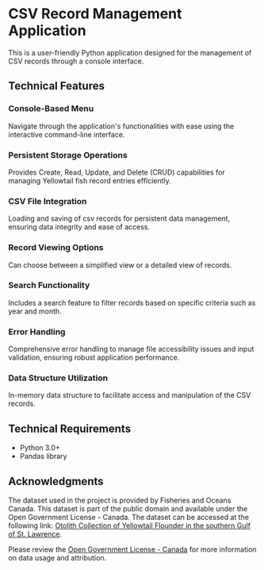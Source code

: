 # CSV Record Management Application

This is a user-friendly Python application designed for the management of CSV records through a console interface.

## Technical Features

### Console-Based Menu
Navigate through the application's functionalities with ease using the interactive command-line interface.

### Persistent Storage Operations
Provides Create, Read, Update, and Delete (CRUD) capabilities for managing Yellowtail fish record entries efficiently.

### CSV File Integration
Loading and saving of csv records for persistent data management, ensuring data integrity and ease of access.

### Record Viewing Options
Can choose between a simplified view or a detailed view of records.

### Search Functionality
Includes a search feature to filter records based on specific criteria such as year and month.

### Error Handling
Comprehensive error handling to manage file accessibility issues and input validation, ensuring robust application performance.

### Data Structure Utilization
In-memory data structure to facilitate access and manipulation of the CSV records.

## Technical Requirements

- Python 3.0+
- Pandas library

## Acknowledgments

The dataset used in the project is provided by Fisheries and Oceans Canada. This dataset is part of the public domain and available under the Open Government License - Canada. The dataset can be accessed at the following link: [Otolith Collection of Yellowtail Flounder in the southern Gulf of St. Lawrence](https://open.canada.ca/data/en/dataset/98913402-688c-1615-9895-ec96b214be5a).

Please review the [Open Government License - Canada](http://open.canada.ca/en/open-government-licence-canada) for more information on data usage and attribution.
